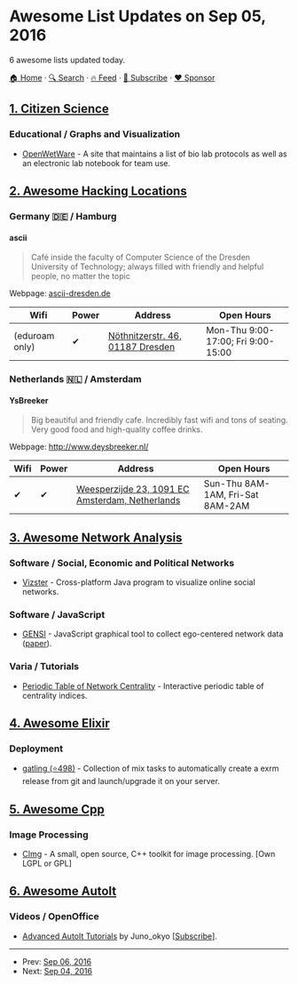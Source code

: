 # Awesome List Updates on Sep 05, 2016

6 awesome lists updated today.

[🏠 Home](/README.md) · [🔍 Search](https://www.trackawesomelist.com/search/) · [🔥 Feed](https://www.trackawesomelist.com/rss.xml) · [📮 Subscribe](https://trackawesomelist.us17.list-manage.com/subscribe?u=d2f0117aa829c83a63ec63c2f&id=36a103854c) · [❤️  Sponsor](https://github.com/sponsors/theowenyoung)



## [1. Citizen Science](/content/dylanrees/citizen-science/README.md)

### Educational / Graphs and Visualization

*   [OpenWetWare](http://openwetware.org/wiki/Main_Page) - A site that maintains a list of bio lab protocols as well as an electronic lab notebook for team use.

## [2. Awesome Hacking Locations](/content/daviddias/awesome-hacking-locations/README.md)

### Germany 🇩🇪 / Hamburg

#### ascii

> Café inside the faculty of Computer Science of the Dresden University of Technology;
> always filled with friendly and helpful people, no matter the topic

Webpage: [ascii-dresden.de](http://ascii-dresden.de)

| Wifi           | Power | Address                                                              | Open Hours                         |
| -------------- | ----- | -------------------------------------------------------------------- | ---------------------------------- |
| (eduroam only) | ✔     | [Nöthnitzerstr. 46, 01187 Dresden](https://goo.gl/maps/74VwX2opdDG2) | Mon-Thu 9:00-17:00; Fri 9:00-15:00 |

### Netherlands 🇳🇱 / Amsterdam

#### YsBreeker

> Big beautiful and friendly cafe. Incredibly fast wifi and tons of seating. Very good food and high-quality coffee drinks.

Webpage: <http://www.deysbreeker.nl/>

| Wifi | Power | Address                                                                 | Open Hours                       |
| ---- | ----- | ----------------------------------------------------------------------- | -------------------------------- |
| ✔    | ✔     | [Weesperzijde 23, 1091 EC Amsterdam, Netherlands](http://goo.gl/qLPEjU) | Sun-Thu 8AM-1AM, Fri-Sat 8AM-2AM |

## [3. Awesome Network Analysis](/content/briatte/awesome-network-analysis/README.md)

### Software / Social, Economic and Political Networks

*   [Vizster](http://vis.stanford.edu/jheer/projects/vizster/) - Cross-platform Java program to visualize online social networks.

### Software / JavaScript

*   [GENSI](http://www.tobiasstark.nl/GENSI/GENSI.htm) - JavaScript graphical tool to collect ego-centered network data ([paper](https://doi.org/10.1016/j.socnet.2016.07.007)).

### Varia / Tutorials

*   [Periodic Table of Network Centrality](http://schochastics.net/sna/periodic.html) - Interactive periodic table of centrality indices.

## [4. Awesome Elixir](/content/h4cc/awesome-elixir/README.md)

### Deployment

*   [gatling (⭐498)](https://github.com/hashrocket/gatling) - Collection of mix tasks to automatically create a exrm release from git and launch/upgrade it on your server.

## [5. Awesome Cpp](/content/fffaraz/awesome-cpp/README.md)

### Image Processing

*   [CImg](http://cimg.eu/) - A small, open source, C++ toolkit for image processing. \[Own LGPL or GPL]

## [6. Awesome AutoIt](/content/J2TEAM/awesome-AutoIt/README.md)

### Videos / OpenOffice

*   [Advanced AutoIt Tutorials](https://www.youtube.com/playlist?list=PL_-NI9iPtoB741rTw1hjNPirk3jTMKtrQ) by Juno\_okyo \[[Subscribe](https://www.youtube.com/channel/UCEETpUrNm5qI-LENbBON2Gw/?sub_confirmation=1)].

---

- Prev: [Sep 06, 2016](/content/2016/09/06/README.md)
- Next: [Sep 04, 2016](/content/2016/09/04/README.md)